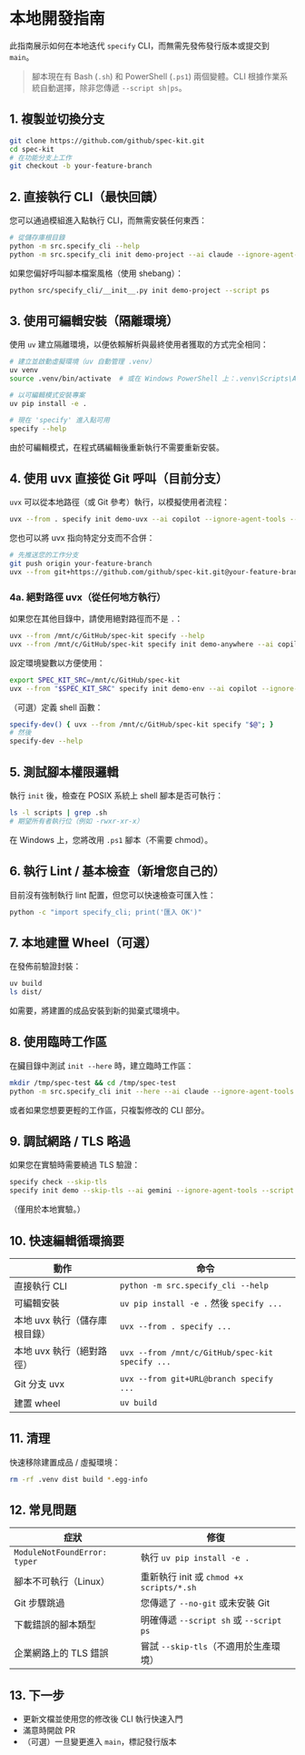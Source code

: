 # 本地開發指南

此指南展示如何在本地迭代 `specify` CLI，而無需先發佈發行版本或提交到 `main`。

> 腳本現在有 Bash (`.sh`) 和 PowerShell (`.ps1`) 兩個變體。CLI 根據作業系統自動選擇，除非您傳遞 `--script sh|ps`。

## 1. 複製並切換分支

```bash
git clone https://github.com/github/spec-kit.git
cd spec-kit
# 在功能分支上工作
git checkout -b your-feature-branch
```

## 2. 直接執行 CLI（最快回饋）

您可以通過模組進入點執行 CLI，而無需安裝任何東西：

```bash
# 從儲存庫根目錄
python -m src.specify_cli --help
python -m src.specify_cli init demo-project --ai claude --ignore-agent-tools --script sh
```

如果您偏好呼叫腳本檔案風格（使用 shebang）：

```bash
python src/specify_cli/__init__.py init demo-project --script ps
```

## 3. 使用可編輯安裝（隔離環境）

使用 `uv` 建立隔離環境，以便依賴解析與最終使用者獲取的方式完全相同：

```bash
# 建立並啟動虛擬環境（uv 自動管理 .venv）
uv venv
source .venv/bin/activate  # 或在 Windows PowerShell 上：.venv\Scripts\Activate.ps1

# 以可編輯模式安裝專案
uv pip install -e .

# 現在 'specify' 進入點可用
specify --help
```

由於可編輯模式，在程式碼編輯後重新執行不需要重新安裝。

## 4. 使用 uvx 直接從 Git 呼叫（目前分支）

`uvx` 可以從本地路徑（或 Git 參考）執行，以模擬使用者流程：

```bash
uvx --from . specify init demo-uvx --ai copilot --ignore-agent-tools --script sh
```

您也可以將 uvx 指向特定分支而不合併：

```bash
# 先推送您的工作分支
git push origin your-feature-branch
uvx --from git+https://github.com/github/spec-kit.git@your-feature-branch specify init demo-branch-test --script ps
```

### 4a. 絕對路徑 uvx（從任何地方執行）

如果您在其他目錄中，請使用絕對路徑而不是 `.`：

```bash
uvx --from /mnt/c/GitHub/spec-kit specify --help
uvx --from /mnt/c/GitHub/spec-kit specify init demo-anywhere --ai copilot --ignore-agent-tools --script sh
```

設定環境變數以方便使用：
```bash
export SPEC_KIT_SRC=/mnt/c/GitHub/spec-kit
uvx --from "$SPEC_KIT_SRC" specify init demo-env --ai copilot --ignore-agent-tools --script ps
```

（可選）定義 shell 函數：
```bash
specify-dev() { uvx --from /mnt/c/GitHub/spec-kit specify "$@"; }
# 然後
specify-dev --help
```

## 5. 測試腳本權限邏輯

執行 `init` 後，檢查在 POSIX 系統上 shell 腳本是否可執行：

```bash
ls -l scripts | grep .sh
# 期望所有者執行位（例如 -rwxr-xr-x）
```
在 Windows 上，您將改用 `.ps1` 腳本（不需要 chmod）。

## 6. 執行 Lint / 基本檢查（新增您自己的）

目前沒有強制執行 lint 配置，但您可以快速檢查可匯入性：
```bash
python -c "import specify_cli; print('匯入 OK')"
```

## 7. 本地建置 Wheel（可選）

在發佈前驗證封裝：

```bash
uv build
ls dist/
```
如需要，將建置的成品安裝到新的拋棄式環境中。

## 8. 使用臨時工作區

在臟目錄中測試 `init --here` 時，建立臨時工作區：

```bash
mkdir /tmp/spec-test && cd /tmp/spec-test
python -m src.specify_cli init --here --ai claude --ignore-agent-tools --script sh  # 如果儲存庫複製到此處
```
或者如果您想要更輕的工作區，只複製修改的 CLI 部分。

## 9. 調試網路 / TLS 略過

如果您在實驗時需要繞過 TLS 驗證：

```bash
specify check --skip-tls
specify init demo --skip-tls --ai gemini --ignore-agent-tools --script ps
```
（僅用於本地實驗。）

## 10. 快速編輯循環摘要

| 動作 | 命令 |
|------|------|
| 直接執行 CLI | `python -m src.specify_cli --help` |
| 可編輯安裝 | `uv pip install -e .` 然後 `specify ...` |
| 本地 uvx 執行（儲存庫根目錄） | `uvx --from . specify ...` |
| 本地 uvx 執行（絕對路徑） | `uvx --from /mnt/c/GitHub/spec-kit specify ...` |
| Git 分支 uvx | `uvx --from git+URL@branch specify ...` |
| 建置 wheel | `uv build` |

## 11. 清理

快速移除建置成品 / 虛擬環境：
```bash
rm -rf .venv dist build *.egg-info
```

## 12. 常見問題

| 症狀 | 修復 |
|------|------|
| `ModuleNotFoundError: typer` | 執行 `uv pip install -e .` |
| 腳本不可執行（Linux） | 重新執行 init 或 `chmod +x scripts/*.sh` |
| Git 步驟跳過 | 您傳遞了 `--no-git` 或未安裝 Git |
| 下載錯誤的腳本類型 | 明確傳遞 `--script sh` 或 `--script ps` |
| 企業網路上的 TLS 錯誤 | 嘗試 `--skip-tls`（不適用於生產環境） |

## 13. 下一步

- 更新文檔並使用您的修改後 CLI 執行快速入門
- 滿意時開啟 PR
- （可選）一旦變更進入 `main`，標記發行版本

